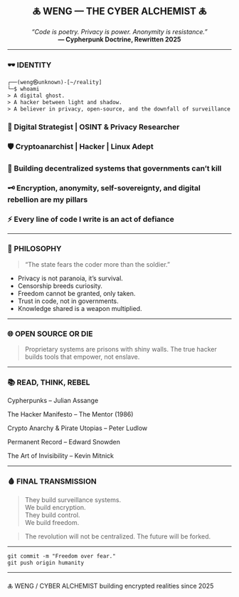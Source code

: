 <h2 align="center">
  <br>
  🜏 WENG — THE CYBER ALCHEMIST 🜏
</h2>

<p align="center">
  <em>“Code is poetry. Privacy is power. Anonymity is resistance.”</em><br>
  <strong>— Cypherpunk Doctrine, Rewritten 2025</strong>
</p>

---

### 🕶️ IDENTITY

```txt
┌──(weng㉿unknown)-[~/reality]
└─$ whoami
> A digital ghost.  
> A hacker between light and shadow.  
> A believer in privacy, open-source, and the downfall of surveillance capitalism.

```


### 🧠 Digital Strategist | OSINT & Privacy Researcher

### 🛡️ Cryptoanarchist | Hacker | Linux Adept 

### 🧬 Building decentralized systems that governments can’t kill

### 🗝️ Encryption, anonymity, self-sovereignty, and digital rebellion are my pillars

### ⚡ Every line of code I write is an act of defiance

---

### 📡 PHILOSOPHY

> “The state fears the coder more than the soldier.”



- Privacy is not paranoia, it’s survival.  
- Censorship breeds curiosity.  
- Freedom cannot be granted, only taken.  
- Trust in code, not in governments.  
- Knowledge shared is a weapon multiplied.


---


### 🌐 OPEN SOURCE OR DIE

> Proprietary systems are prisons with shiny walls.
The true hacker builds tools that empower, not enslave.

---

### 📚 READ, THINK, REBEL

Cypherpunks – Julian Assange

The Hacker Manifesto – The Mentor (1986)

Crypto Anarchy & Pirate Utopias – Peter Ludlow

Permanent Record – Edward Snowden

The Art of Invisibility – Kevin Mitnick

---

### 🩸 FINAL TRANSMISSION

> They build surveillance systems.  
> We build encryption.  
> They build control.  
> We build freedom.

> The revolution will not be centralized.
The future will be forked.


---
```txt
git commit -m "Freedom over fear."
git push origin humanity
```

---

🜏 WENG / CYBER ALCHEMIST
building encrypted realities since 2025